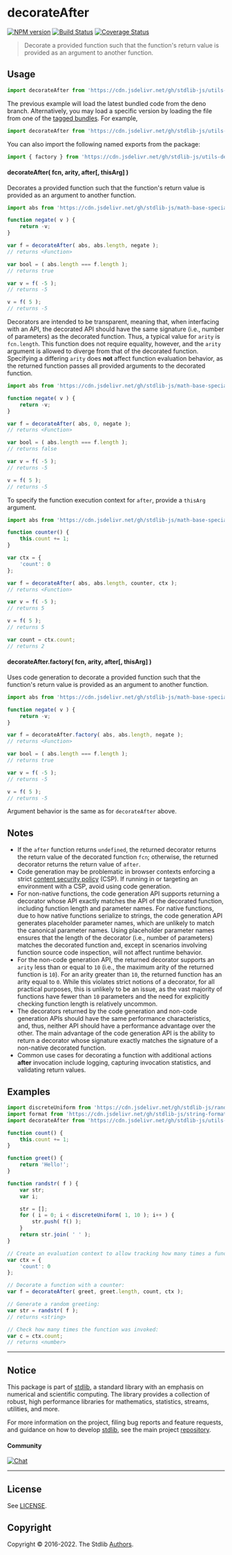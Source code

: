 <!--

@license Apache-2.0

Copyright (c) 2022 The Stdlib Authors.

Licensed under the Apache License, Version 2.0 (the "License");
you may not use this file except in compliance with the License.
You may obtain a copy of the License at

   http://www.apache.org/licenses/LICENSE-2.0

Unless required by applicable law or agreed to in writing, software
distributed under the License is distributed on an "AS IS" BASIS,
WITHOUT WARRANTIES OR CONDITIONS OF ANY KIND, either express or implied.
See the License for the specific language governing permissions and
limitations under the License.

-->

# decorateAfter

[![NPM version][npm-image]][npm-url] [![Build Status][test-image]][test-url] [![Coverage Status][coverage-image]][coverage-url] <!-- [![dependencies][dependencies-image]][dependencies-url] -->

> Decorate a provided function such that the function's return value is provided as an argument to another function.

<!-- Section to include introductory text. Make sure to keep an empty line after the intro `section` element and another before the `/section` close. -->

<section class="intro">

</section>

<!-- /.intro -->

<!-- Package usage documentation. -->



<section class="usage">

## Usage

```javascript
import decorateAfter from 'https://cdn.jsdelivr.net/gh/stdlib-js/utils-decorate-after@deno/mod.js';
```
The previous example will load the latest bundled code from the deno branch. Alternatively, you may load a specific version by loading the file from one of the [tagged bundles](https://github.com/stdlib-js/utils-decorate-after/tags). For example,

```javascript
import decorateAfter from 'https://cdn.jsdelivr.net/gh/stdlib-js/utils-decorate-after@v0.0.1-deno/mod.js';
```

You can also import the following named exports from the package:

```javascript
import { factory } from 'https://cdn.jsdelivr.net/gh/stdlib-js/utils-decorate-after@deno/mod.js';
```

#### decorateAfter( fcn, arity, after\[, thisArg] )

Decorates a provided function such that the function's return value is provided as an argument to another function.

```javascript
import abs from 'https://cdn.jsdelivr.net/gh/stdlib-js/math-base-special-abs@deno/mod.js';

function negate( v ) {
    return -v;
}

var f = decorateAfter( abs, abs.length, negate );
// returns <Function>

var bool = ( abs.length === f.length );
// returns true

var v = f( -5 );
// returns -5

v = f( 5 );
// returns -5
```

Decorators are intended to be transparent, meaning that, when interfacing with an API, the decorated API should have the same signature (i.e., number of parameters) as the decorated function. Thus, a typical value for `arity` is `fcn.length`. This function does not require equality, however, and the `arity` argument is allowed to diverge from that of the decorated function. Specifying a differing `arity` does **not** affect function evaluation behavior, as the returned function passes all provided arguments to the decorated function.

```javascript
import abs from 'https://cdn.jsdelivr.net/gh/stdlib-js/math-base-special-abs@deno/mod.js';

function negate( v ) {
    return -v;
}

var f = decorateAfter( abs, 0, negate );
// returns <Function>

var bool = ( abs.length === f.length );
// returns false

var v = f( -5 );
// returns -5

v = f( 5 );
// returns -5
```

To specify the function execution context for `after`, provide a `thisArg` argument.

<!-- eslint-disable no-invalid-this -->

```javascript
import abs from 'https://cdn.jsdelivr.net/gh/stdlib-js/math-base-special-abs@deno/mod.js';

function counter() {
    this.count += 1;
}

var ctx = {
    'count': 0
};

var f = decorateAfter( abs, abs.length, counter, ctx );
// returns <Function>

var v = f( -5 );
// returns 5

v = f( 5 );
// returns 5

var count = ctx.count;
// returns 2
```

#### decorateAfter.factory( fcn, arity, after\[, thisArg] )

Uses code generation to decorate a provided function such that the function's return value is provided as an argument to another function.

```javascript
import abs from 'https://cdn.jsdelivr.net/gh/stdlib-js/math-base-special-abs@deno/mod.js';

function negate( v ) {
    return -v;
}

var f = decorateAfter.factory( abs, abs.length, negate );
// returns <Function>

var bool = ( abs.length === f.length );
// returns true

var v = f( -5 );
// returns -5

v = f( 5 );
// returns -5
```

Argument behavior is the same as for `decorateAfter` above.

</section>

<!-- /.usage -->

<!-- Package usage notes. Make sure to keep an empty line after the `section` element and another before the `/section` close. -->

<section class="notes">

## Notes

-   If the `after` function returns `undefined`, the returned decorator returns the return value of the decorated function `fcn`; otherwise, the returned decorator returns the return value of `after`.
-   Code generation may be problematic in browser contexts enforcing a strict [content security policy][mdn-csp] (CSP). If running in or targeting an environment with a CSP, avoid using code generation.
-   For non-native functions, the code generation API supports returning a decorator whose API exactly matches the API of the decorated function, including function length and parameter names. For native functions, due to how native functions serialize to strings, the code generation API generates placeholder parameter names, which are unlikely to match the canonical parameter names. Using placeholder parameter names ensures that the length of the decorator (i.e., number of parameters) matches the decorated function and, except in scenarios involving function source code inspection, will not affect runtime behavior.
-   For the non-code generation API, the returned decorator supports an `arity` less than or equal to `10` (i.e., the maximum arity of the returned function is `10`). For an arity greater than `10`, the returned function has an arity equal to `0`. While this violates strict notions of a decorator, for all practical purposes, this is unlikely to be an issue, as the vast majority of functions have fewer than `10` parameters and the need for explicitly checking function length is relatively uncommon.
-   The decorators returned by the code generation and non-code generation APIs should have the same performance characteristics, and, thus, neither API should have a performance advantage over the other. The main advantage of the code generation API is the ability to return a decorator whose signature exactly matches the signature of a non-native decorated function.
-   Common use cases for decorating a function with additional actions **after** invocation include logging, capturing invocation statistics, and validating return values.

</section>

<!-- /.notes -->

<!-- Package usage examples. -->

<section class="examples">

## Examples

<!-- eslint no-undef: "error" -->

<!-- eslint-disable no-invalid-this -->

```javascript
import discreteUniform from 'https://cdn.jsdelivr.net/gh/stdlib-js/random-base-discrete-uniform@deno/mod.js';
import format from 'https://cdn.jsdelivr.net/gh/stdlib-js/string-format@deno/mod.js';
import decorateAfter from 'https://cdn.jsdelivr.net/gh/stdlib-js/utils-decorate-after@deno/mod.js';

function count() {
    this.count += 1;
}

function greet() {
    return 'Hello!';
}

function randstr( f ) {
    var str;
    var i;

    str = [];
    for ( i = 0; i < discreteUniform( 1, 10 ); i++ ) {
        str.push( f() );
    }
    return str.join( ' ' );
}

// Create an evaluation context to allow tracking how many times a function is invoked:
var ctx = {
    'count': 0
};

// Decorate a function with a counter:
var f = decorateAfter( greet, greet.length, count, ctx );

// Generate a random greeting:
var str = randstr( f );
// returns <string>

// Check how many times the function was invoked:
var c = ctx.count;
// returns <number>
```

</section>

<!-- /.examples -->

<!-- Section to include cited references. If references are included, add a horizontal rule *before* the section. Make sure to keep an empty line after the `section` element and another before the `/section` close. -->

<section class="references">

</section>

<!-- /.references -->

<!-- Section for related `stdlib` packages. Do not manually edit this section, as it is automatically populated. -->

<section class="related">

</section>

<!-- /.related -->

<!-- Section for all links. Make sure to keep an empty line after the `section` element and another before the `/section` close. -->


<section class="main-repo" >

* * *

## Notice

This package is part of [stdlib][stdlib], a standard library with an emphasis on numerical and scientific computing. The library provides a collection of robust, high performance libraries for mathematics, statistics, streams, utilities, and more.

For more information on the project, filing bug reports and feature requests, and guidance on how to develop [stdlib][stdlib], see the main project [repository][stdlib].

#### Community

[![Chat][chat-image]][chat-url]

---

## License

See [LICENSE][stdlib-license].


## Copyright

Copyright &copy; 2016-2022. The Stdlib [Authors][stdlib-authors].

</section>

<!-- /.stdlib -->

<!-- Section for all links. Make sure to keep an empty line after the `section` element and another before the `/section` close. -->

<section class="links">

[npm-image]: http://img.shields.io/npm/v/@stdlib/utils-decorate-after.svg
[npm-url]: https://npmjs.org/package/@stdlib/utils-decorate-after

[test-image]: https://github.com/stdlib-js/utils-decorate-after/actions/workflows/test.yml/badge.svg?branch=v0.0.1
[test-url]: https://github.com/stdlib-js/utils-decorate-after/actions/workflows/test.yml?query=branch:v0.0.1

[coverage-image]: https://img.shields.io/codecov/c/github/stdlib-js/utils-decorate-after/main.svg
[coverage-url]: https://codecov.io/github/stdlib-js/utils-decorate-after?branch=main

<!--

[dependencies-image]: https://img.shields.io/david/stdlib-js/utils-decorate-after.svg
[dependencies-url]: https://david-dm.org/stdlib-js/utils-decorate-after/main

-->

[chat-image]: https://img.shields.io/gitter/room/stdlib-js/stdlib.svg
[chat-url]: https://gitter.im/stdlib-js/stdlib/

[stdlib]: https://github.com/stdlib-js/stdlib

[stdlib-authors]: https://github.com/stdlib-js/stdlib/graphs/contributors

[umd]: https://github.com/umdjs/umd
[es-module]: https://developer.mozilla.org/en-US/docs/Web/JavaScript/Guide/Modules

[deno-url]: https://github.com/stdlib-js/utils-decorate-after/tree/deno
[umd-url]: https://github.com/stdlib-js/utils-decorate-after/tree/umd
[esm-url]: https://github.com/stdlib-js/utils-decorate-after/tree/esm
[branches-url]: https://github.com/stdlib-js/utils-decorate-after/blob/main/branches.md

[stdlib-license]: https://raw.githubusercontent.com/stdlib-js/utils-decorate-after/main/LICENSE

[mdn-csp]: https://developer.mozilla.org/en-US/docs/Web/HTTP/CSP

<!-- <related-links> -->

<!-- </related-links> -->

</section>

<!-- /.links -->
